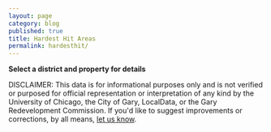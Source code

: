```yaml
---
layout: page
category: blog
published: true
title: Hardest Hit Areas
permalink: hardesthit/
---
```

<link rel="stylesheet" href="../css/leaflet.css">
<link rel="stylesheet" href="../css/leaflet.label.css">
<div class="hardest-hit-container">
  <div id="map-top"><strong>Select a district and property for details</strong></div>
  <div id="map"></div>
  <div id="info"></div>
</div>
<p>DISCLAIMER: This data is for informational purposes only and is not verified or purposed for official representation or interpretation of any kind by the University of Chicago, the City of Gary, LocalData, or the Gary Redevelopment Commission.  If you'd like to suggest improvements or corrections, by all means, <a href="../about">let us know</a>.</p>
<script src="../js/accounting.min.js"></script>
<script src="../js/leaflet.js"></script>
<script src="../js/leaflet.label.js"></script>
<script src="../js/map.js"></script>


